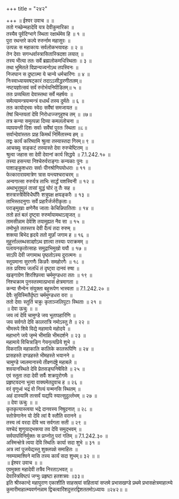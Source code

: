 +++
title = "२४२"

+++
॥ ईश्वर उवाच ॥ ॥  
ततो गच्छेन्महादेवि यत्र देवीकुमारिका ॥  
तस्यैव पूर्वदिग्भागे स्थिता रक्षार्थमेव हि ॥ १ ॥  
पुरा रथन्तरे कल्पे रुरुर्नाम महासुरः ॥  
उत्पन्नः स महाकायः सर्वलोकभयावहः ॥ २ ॥  
तेन देवाः सगन्धर्वास्त्रासितास्त्रिदशा लयात् ॥  
तस्य भीत्या ततः सर्वे ब्रह्मलोकमधिस्थिताः ॥ ३ ॥  
तथा भूमितले विप्रान्यज्वनोऽथ तपस्विनः ॥  
निजघान स दुष्टात्मा ये चान्ये धर्मचारिणः ॥ ४ ॥  
निःस्वाध्यायवषट्कारं तदाऽऽसीद्धरणीतलम्॥  
नष्टयज्ञोत्सवं सर्वं रुरोर्भयनिपीडितम्॥ ५ ॥  
ततः प्रव्यथिता देवास्तथा सर्वे महर्षयः ॥  
समेत्यामन्त्रयन्मन्त्रं वधार्थं तस्य दुर्मतेः ॥ ६ ॥  
ततः कायोद्भवः स्वेदः सर्वेषां समजायत ॥  
तेषां चिन्तयतां देवि निरोधाज्जगृहुश्च तम् ॥ ॥७॥  
तत्र कन्या समुत्पन्ना दिव्या कमललोचना ॥  
व्यापयन्ती दिशः सर्वाः सर्वेषां पुरतः स्थिता ॥८॥  
सर्वान्देवांस्ततः प्राह किमर्थं निर्मितास्म्य हम् ॥  
तद्वः कार्यं करिष्यामि श्रुत्वा तस्यास्तदा गिरम्॥ ९ ॥  
आचख्युः सङ्कटं तस्यास्ते देवा रुरुचेष्टितम् ॥  
श्रुत्वा जहास सा देवी देवानां कार्य सिद्धये ॥ 7.1.242.१० ॥  
तस्या हसन्त्या निश्चेरुर्वराङ्गाः कन्यकाः पुनः ॥  
पाशाङ्कुशधराः सर्वाः पीनश्रोणिपयोधराः ॥ ११ ॥  
फेत्कारारावमात्रेण त्रास यन्त्यश्चराचरम् ॥  
अन्वगात्सा रुरुर्यत्र ताभिः सार्द्धं यशस्विनी ॥ १२ ॥  
अथाभूत्तुमुलं तासां युद्धं घोरं तु तैः सह ॥  
शस्त्रास्त्रैर्विविधैर्घोरैः शत्रुपक्ष क्षयङ्करैः ॥ १३ ॥  
ताभिस्तदनुगाः सर्वे प्रहारैर्जर्जरीकृताः॥  
पराङ्मुखाः क्षणेनैव जाताः केचिन्निपातिताः ॥ १४ ॥  
ततो हतं बलं दृष्ट्वा रुरुर्मायामथाऽसृजत् ॥  
तामसीन्नाम देवेशि तयामुह्यत नैव सा ॥ १५ ॥  
तमोभूते ततस्तत्र देवी दैत्यं तदा रुरुम् ॥  
शक्त्या बिभेद हृदये ततो मूर्छां जगाम ह ॥ १६ ॥  
मुहूर्त्ताल्लब्धसञ्ज्ञोऽथ ज्ञात्वा तस्याः पराक्रमम् ॥  
पलायनकृतोत्साहः समुद्राभिमुखो ययौ ॥ १७ ॥  
साऽपि देवी जगामाथ पृष्ठतोऽस्य दुरात्मनः ॥  
स्तूयमाना सुरगणैः किन्नरैः समहोरगैः ॥ १८ ॥  
ततः प्रविश्य जलधिं तं दृष्ट्वा दानवं रुषा ॥  
खङ्गाग्रेण शिरश्छित्त्वा चर्ममुण्डधरा ततः ॥ १९ ॥  
निश्चक्राम पुनस्तस्मात्प्रभासं क्षेत्रमागता ॥  
कन्या सैन्येन संयुक्ता बहुरूपेण भास्वता ॥ 7.1.242.२० ॥  
देवैः सुविस्मितैर्दृष्टा चर्ममुण्डधरा वरा ॥  
ततो देवाः स्तुतिं चक्रुः कृताञ्जलिपुटाः स्थिताः ॥ २१ ॥  
॥ देवा ऊचुः ॥ ॥  
जय त्वं देवि चामुण्डे जय भूतापहारिणि ॥  
जय सर्वगते देवि कालरात्रि नमोऽस्तु ते ॥ २२ ॥  
भीमरूपे शिवे विद्ये महामाये महोदये ॥  
महाभागे जये जृम्भे भीमाक्षि भीमदर्शने ॥ २३ ॥  
महामाये विचित्राङ्गि गेयनृत्यप्रिये शुभे ॥  
विकरालि महाकालि कालिके कालरूपिणि ॥ २४ ॥  
प्रासहस्ते दण्डहस्ते भीमहस्ते भयानने ॥  
चामुण्डे ज्वलमानास्ये तीक्ष्णदंष्ट्रे महाबले ॥  
शवयानस्थिते देवि प्रेतसङ्घनिषेविते ॥ २५ ॥  
एवं स्तुता तदा देवी सर्वैः शक्रपुरोगमैः ॥  
प्रहृष्टवदना भूत्वा वाक्यमेतदुवाच ह ॥ २६ ॥  
वरं वृणुध्वं भद्रं वो नित्यं यन्मनसि स्थितम् ॥  
अहं दास्यामि तत्सर्वं यद्यपि स्यात्सुदुर्ल्लभम् ॥ २७ ॥  
॥ देवा ऊचुः ॥ ॥  
कृतकृत्यास्त्वया भद्रे दानवस्य निषूदनात् ॥ २८ ॥  
स्तोत्रेणानेन यो देवि त्वां वै स्तौति वरानने ॥  
तस्य त्वं वरदा देवि भव सर्वगता सती ॥ २९ ॥  
यश्चेदं शृणुयाद्भक्त्या तव देवि समुद्भवम् ॥  
सर्वपापविनिर्मुक्तः स प्राप्नोतु परां गतिम् ॥ 7.1.242.३० ॥  
अस्मिन्क्षेत्रे त्वया देवि स्थितिः कार्या सदा शुभे ॥ ३१ ॥  
अत्र त्वां पूजयेद्यस्तु शुक्लपक्षे समाहितः ॥  
नवम्यामाश्विने मासि तस्य कार्यं सदा शुभम्॥ ३२ ॥ ॥  
॥ ईश्वर उवाच ॥ ॥  
एवमुक्ता महादेवी तत्रैव निरताऽभवत् ॥  
देवास्त्रिविष्टपं जग्मुः प्रहृष्टा हतशत्रवः ॥३३॥  
इति श्रीस्कान्दे महापुराण एकाशीति साहस्र्यां सहितायां सप्तमे प्रभासखण्डे प्रथमे प्रभासक्षेत्रमाहात्म्ये कुमारीमाहात्म्यवर्णनन्नाम द्विचत्वारिंशदुत्तरद्विशततमोऽध्यायः ॥२४२॥ ॥